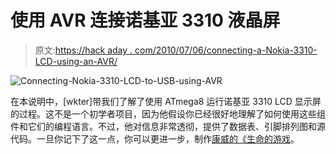 # 使用 AVR 连接诺基亚 3310 液晶屏

> 原文:[https://hack aday . com/2010/07/06/connecting-a-Nokia-3310-LCD-using-an-AVR/](https://hackaday.com/2010/07/06/connecting-a-nokia-3310-lcd-using-an-avr/)

![](../Images/3ae4af6ec6111bc1ddfbcd11fae215b2.png "Connecting-Nokia-3310-LCD-to-USB-using-AVR")

在本说明中，[wkter]带我们了解了使用 ATmega8 运行诺基亚 3310 LCD 显示屏的过程。这不是一个初学者项目，因为他假设你已经很好地理解了如何使用这些组件和它们的编程语言。不过，他对信息非常透彻，提供了数据表、引脚排列图和源代码。一旦你记下了这一点，你可以更进一步，制作[康威的《生命的游戏](http://hackaday.com/2009/09/28/capacitive-buttons-control-all-life/)。